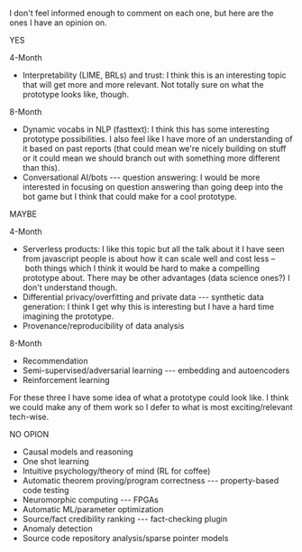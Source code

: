 I don't feel informed enough to comment on each one, but here are the ones I have an opinion on.

YES

4-Month
- Interpretability (LIME, BRLs) and trust: I think this is an interesting topic that will get more and more relevant. Not totally sure on what the prototype looks like, though.

8-Month
- Dynamic vocabs in NLP (fasttext): I think this has some interesting prototype possibilities. I also feel like I have more of an understanding of it based on past reports (that could mean we're nicely building on stuff or it could mean we should branch out with something more different than this).
- Conversational AI/bots --- question answering: I would be more interested in focusing on question answering than going deep into the bot game but I think that could make for a cool prototype.

MAYBE

4-Month
- Serverless products: I like this topic but all the talk about it I have seen from javascript people is about how it can scale well and cost less – both things which I think it would be hard to make a compelling prototype about. There may be other advantages (data science ones?) I don't understand though.
- Differential privacy/overfitting and private data --- synthetic data
  generation: I think I get why this is interesting but I have a hard time imagining the prototype.
- Provenance/reproducibility of data analysis

8-Month
- Recommendation
- Semi-supervised/adversarial learning --- embedding and autoencoders
- Reinforcement learning

For these three I have some idea of what a prototype could look like. I think we could make any of them work so I defer to what is most exciting/relevant tech-wise.

NO OPION

- Causal models and reasoning
- One shot learning
- Intuitive psychology/theory of mind (RL for coffee)
- Automatic theorem proving/program correctness --- property-based code testing
- Neuromorphic computing --- FPGAs
- Automatic ML/parameter optimization
- Source/fact credibility ranking --- fact-checking plugin
- Anomaly detection
- Source code repository analysis/sparse pointer models